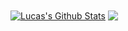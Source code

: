<a href="https://github.com/Lukiticas">
<img align="center" alt="Lucas's Github Stats" src="[![Lukiticas's GitHub stats](https://github-readme-stats.vercel.app/api?username=Lukiticas)](https://github.com/anuraghazra/github-readme-stats)" /></a>

<a href="https://github.com/Lukiticas">
  <img align="center" src="https://github-readme-stats.anuraghazra1.vercel.app/api/top-langs/?username=Lukiticas&layout=compact&theme=radical" />
</a>
